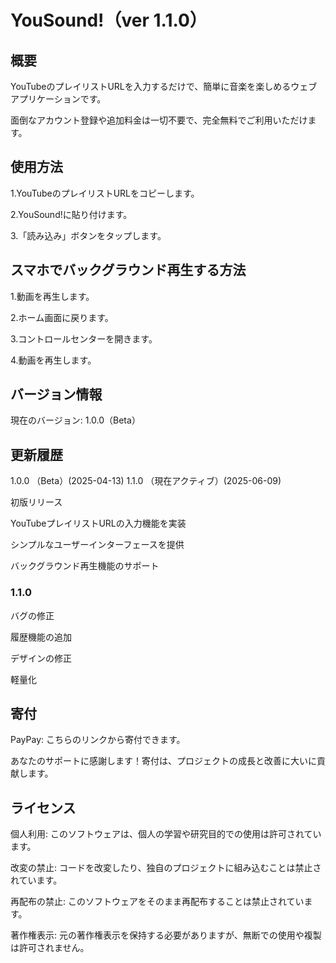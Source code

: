 # YouSound!（ver 1.1.0）

## 概要

YouTubeのプレイリストURLを入力するだけで、簡単に音楽を楽しめるウェブアプリケーションです。

面倒なアカウント登録や追加料金は一切不要で、完全無料でご利用いただけます。

## 使用方法

1.YouTubeのプレイリストURLをコピーします。

2.YouSound!に貼り付けます。

3.「読み込み」ボタンをタップします。

## スマホでバックグラウンド再生する方法

1.動画を再生します。

2.ホーム画面に戻ります。

3.コントロールセンターを開きます。

4.動画を再生します。

## バージョン情報

現在のバージョン: 1.0.0（Beta）

## 更新履歴

1.0.0 （Beta）(2025-04-13)
1.1.0 （現在アクティブ）(2025-06-09)

初版リリース

YouTubeプレイリストURLの入力機能を実装

シンプルなユーザーインターフェースを提供

バックグラウンド再生機能のサポート

### 1.1.0

バグの修正

履歴機能の追加

デザインの修正

軽量化

## 寄付

PayPay: こちらのリンクから寄付できます。

あなたのサポートに感謝します！寄付は、プロジェクトの成長と改善に大いに貢献します。

## ライセンス

個人利用: このソフトウェアは、個人の学習や研究目的での使用は許可されています。

改変の禁止: コードを改変したり、独自のプロジェクトに組み込むことは禁止されています。

再配布の禁止: このソフトウェアをそのまま再配布することは禁止されています。

著作権表示: 元の著作権表示を保持する必要がありますが、無断での使用や複製は許可されません。

